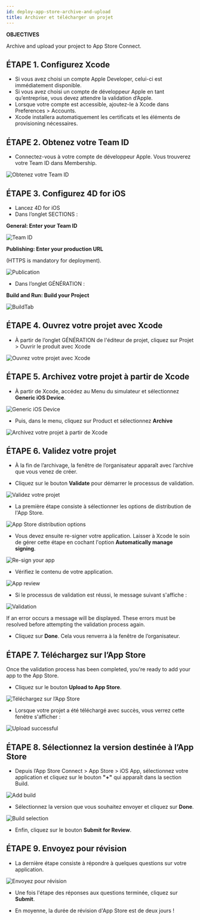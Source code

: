 ```yaml
---
id: deploy-app-store-archive-and-upload
title: Archiver et télécharger un projet
---
```


<div class = "objectives"> 

**OBJECTIVES**

Archive and upload your project to App Store Connect.</div> 

## ÉTAPE 1. Configurez Xcode

* Si vous avez choisi un compte Apple Developer, celui-ci est immédiatement disponible. 
* Si vous avez choisi un compte de développeur Apple en tant qu’entreprise, vous devez attendre la validation d’Apple.
* Lorsque votre compte est accessible, ajoutez-le à Xcode dans Preferences > Accounts.
* Xcode installera automatiquement les certificats et les éléments de provisioning nécessaires. 

## ÉTAPE 2. Obtenez votre Team ID

* Connectez-vous à votre compte de développeur Apple. Vous trouverez votre Team ID dans Membership.

![Obtenez votre Team ID](assets/en/deploy-in-house/Team-ID-4D-for-iOS.png)

## ÉTAPE 3. Configurez 4D for iOS

* Lancez 4D for iOS
* Dans l’onglet SECTIONS :

**General: Enter your Team ID**

![Team ID](assets/en/deploy-app-store/Team-ID.png)

**Publishing: Enter your production URL**

(HTTPS is mandatory for deployment).

![Publication](assets/en/deploy-app-store/Publishing.png)

* Dans l’onglet GÉNÉRATION :

**Build and Run: Build your Project**

![BuildTab](assets/en/deploy-app-store/BuildTab.png)

## ÉTAPE 4. Ouvrez votre projet avec Xcode

* À partir de l’onglet GÉNÉRATION de l'éditeur de projet, cliquez sur Projet > Ouvrir le produit avec Xcode

![Ouvrez votre projet avec Xcode](assets/en/deploy-in-house/Open-your-project-Xcode-4D-for-iOS.png)

## ÉTAPE 5. Archivez votre projet à partir de Xcode

* À partir de Xcode, accédez au Menu du simulateur et sélectionnez **Generic iOS Device**.

![Generic iOS Device](assets/en/deploy-in-house/Deployment-Generic-iOS-Device.png)

* Puis, dans le menu, cliquez sur Product et sélectionnez **Archive**

![Archivez votre projet à partir de Xcode](assets/en/deploy-in-house/Archive-your-Project.png)

## ÉTAPE 6. Validez votre projet

* À la fin de l’archivage, la fenêtre de l’organisateur apparaît avec l’archive que vous venez de créer.

* Cliquez sur le bouton **Validate** pour démarrer le processus de validation.

![Validez votre projet](assets/en/deploy-app-store/Organizer-Project-Validation.png)

* La première étape consiste à sélectionner les options de distribution de l'App Store.

![App Store distribution options](assets/en/deploy-app-store/App-Store-Distribution-options.png)

* Vous devez ensuite re-signer votre application. Laisser à Xcode le soin de gérer cette étape en cochant l'option **Automatically manage signing**.

![Re-sign your app](assets/en/deploy-app-store/Re-sign-your-App.png)

* Vérifiez le contenu de votre application.

![App review](assets/en/deploy-app-store/Review-App.png)

* Si le processus de validation est réussi, le message suivant s'affiche :

![Validation](assets/en/deploy-app-store/Archive-validation-complete.png)

If an error occurs a message will be displayed. These errors must be resolved before attempting the validation process again.

* Cliquez sur **Done**. Cela vous renverra à la fenêtre de l’organisateur.

## ÉTAPE 7. Téléchargez sur l’App Store

Once the validation process has been completed, you're ready to add your app to the App Store.

* Cliquez sur le bouton **Upload to App Store**.

![Téléchargez sur l’App Store](assets/en/deploy-app-store/Upload-to-AppStore.png)

* Lorsque votre projet a été téléchargé avec succès, vous verrez cette fenêtre s'afficher :

![Upload successful](assets/en/deploy-app-store/upload-Successful.png)

## ÉTAPE 8. Sélectionnez la version destinée à l’App Store

* Depuis l’App Store Connect > App Store > iOS App, sélectionnez votre application et cliquez sur le bouton **"+"** qui apparaît dans la section Build.

![Add build](assets/en/deploy-app-store/Add-build-app-store-connect.png)

* Sélectionnez la version que vous souhaitez envoyer et cliquez sur **Done**.

![Build selection](assets/en/deploy-app-store/Select-build-app-store-connect.png)

* Enfin, cliquez sur le bouton **Submit for Review**.

## ÉTAPE 9. Envoyez pour révision

* La dernière étape consiste à répondre à quelques questions sur votre application. 

![Envoyez pour révision](assets/en/deploy-app-store/Export-Compliance-Content-Rights-Advertising-Identifer.png)

* Une fois l'étape des réponses aux questions terminée, cliquez sur **Submit**.

* En moyenne, la durée de révision d'App Store est de deux jours !